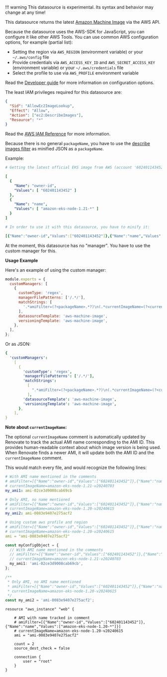 <!-- prettier-ignore -->
!!! warning
    This datasource is experimental.
    Its syntax and behavior may change at any time!

This datasource returns the latest [Amazon Machine Image](https://docs.aws.amazon.com/en_en/AWSEC2/latest/UserGuide/AMIs.html) via the AWS API.

Because the datasource uses the AWS-SDK for JavaScript, you can configure it like other AWS Tools.
You can use common AWS configuration options, for example (partial list):

- Setting the region via `AWS_REGION` (environment variable) or your `~/.aws/config` file
- Provide credentials via `AWS_ACCESS_KEY_ID` and `AWS_SECRET_ACCESS_KEY` (environment variable) or your `~/.aws/credentials` file
- Select the profile to use via `AWS_PROFILE` environment variable

Read the [Developer guide](https://docs.aws.amazon.com/sdk-for-javascript/v3/developer-guide/configuring-the-jssdk.html) for more information on configuration options.

The least IAM privileges required for this datasource are:

```json
{
  "Sid": "AllowEc2ImageLookup",
  "Effect": "Allow",
  "Action": ["ec2:DescribeImages"],
  "Resource": "*"
}
```

Read the [AWS IAM Reference](https://docs.aws.amazon.com/service-authorization/latest/reference/list_amazonec2.html) for more information.

Because there is no general `packageName`, you have to use the [describe images filter](https://docs.aws.amazon.com/AWSJavaScriptSDK/v3/latest/clients/client-ec2/interfaces/describeimagescommandinput.html#filters) as minified JSON as a `packageName`.

Example:

```yaml
# Getting the latest official EKS image from AWS (account '602401143452' for eu-central-1) for EKS 1.21 (name matches 'amazon-eks-node-1.21-*') would look as a describe images filter like:

[
  {
    "Name": "owner-id",
    "Values": [ "602401143452" ]
  },
  {
    "Name": "name",
    "Values": [ "amazon-eks-node-1.21-*" ]
  }
]

# In order to use it with this datasource, you have to minify it:

[{"Name":"owner-id","Values":["602401143452"]},{"Name":"name","Values":["amazon-eks-node-1.21-*"]}]
```

At the moment, this datasource has no "manager".
You have to use the custom manager for this.

**Usage Example**

Here's an example of using the custom manager:

```javascript
module.exports = {
  customManagers: [
    {
      customType: 'regex',
      managerFilePatterns: ['/.*/'],
      matchStrings: [
        '.*amiFilter=(?<packageName>.*?)\n(.*currentImageName=(?<currentDigest>.*?)\n)?(.*\n)?.*?(?<depName>[a-zA-Z0-9-_:]*)[ ]*?[:|=][ ]*?["|\']?(?<currentValue>ami-[a-z0-9]{17})["|\']?.*',
      ],
      datasourceTemplate: 'aws-machine-image',
      versioningTemplate: 'aws-machine-image',
    },
  ],
};
```

Or as JSON:

```yaml
{
  'customManagers':
    [
      {
        'customType': 'regex',
        'managerFilePatterns': ['/.*/'],
        'matchStrings':
          [
            ".*amiFilter=(?<packageName>.*?)\n(.*currentImageName=(?<currentDigest>.*?)\n)?(.*\n)?.*?(?<depName>[a-zA-Z0-9-_:]*)[ ]*?[:|=][ ]*?[\"|']?(?<currentValue>ami-[a-z0-9]{17})[\"|']?.*",
          ],
        'datasourceTemplate': 'aws-machine-image',
        'versioningTemplate': 'aws-machine-image',
      },
    ],
}
```

**Note about `currentImageName`:**

The optional `currentImageName` comment is automatically updated by Renovate to track the actual AMI name corresponding to the AMI ID.
This provides human-readable context about which image version is being used.
When Renovate finds a newer AMI, it will update both the AMI ID and the `currentImageName` comment.

This would match every file, and would recognize the following lines:

```yaml
# With AMI name mentioned in the comments
# amiFilter=[{"Name":"owner-id","Values":["602401143452"]},{"Name":"name","Values":["amazon-eks-node-1.21-*"]}]
# currentImageName=amazon-eks-node-1.21-v20240703
my_ami1: ami-02ce3d9008cab69cb

# Only AMI, no name mentioned
# amiFilter=[{"Name":"owner-id","Values":["602401143452"]},{"Name":"name","Values":["amazon-eks-node-1.20-*"]}]
# currentImageName=amazon-eks-node-1.20-v20240615
my_ami2: ami-0083e9407e275acf2

# Using custom aws profile and region
# amiFilter=[{"Name":"owner-id","Values":["602401143452"]},{"Name":"name","Values":["amazon-eks-node-1.20-*"]},{"profile":"test","region":"eu-central-1"}]
# currentImageName=amazon-eks-node-1.20-v20240615
ami = "ami-0083e9407e275acf2"
```

```typescript
const myConfigObject = {
  // With AMI name mentioned in the comments
  // amiFilter=[{"Name":"owner-id","Values":["602401143452"]},{"Name":"name","Values":["amazon-eks-node-1.21-*"]}]
  // currentImageName=amazon-eks-node-1.21-v20240703
  my_ami1: 'ami-02ce3d9008cab69cb',
};

/**
 * Only AMI, no AMI name mentioned
 * amiFilter=[{"Name":"owner-id","Values":["602401143452"]},{"Name":"name","Values":["amazon-eks-node-1.20-*"]}]
 * currentImageName=amazon-eks-node-1.20-v20240615
 */
const my_ami2 = 'ami-0083e9407e275acf2';
```

```hcl
resource "aws_instance" "web" {

    # AMI with name tracked in comment
    # amiFilter=[{"Name":"owner-id","Values":["602401143452"]},{"Name":"name","Values":["amazon-eks-node-1.20-*"]}]
    # currentImageName=amazon-eks-node-1.20-v20240615
    ami = "ami-0083e9407e275acf2"

    count = 2
    source_dest_check = false

    connection {
        user = "root"
    }
}
```
